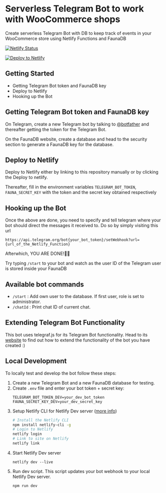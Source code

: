 # Serverless Telegram Bot to work with WooCommerce shops

Create serverless Telegram Bot with DB to keep track of events in your WooCommerce store using Netlify Functions and FaunaDB

[![Netlify Status](https://api.netlify.com/api/v1/badges/ed75e298-c088-459c-8e77-fe196eca9dab/deploy-status)](https://app.netlify.com/sites/telegram-woobot/deploys)

[![Deploy to Netlify](https://www.netlify.com/img/deploy/button.svg)](https://app.netlify.com/start/deploy?repository=https://github.com/SimonMayerhofer/telegram-woobot)

## Getting Started

* Getting Telegram Bot token and FaunaDB key
* Deploy to Netlify
* Hooking up the Bot

## Getting Telegram Bot token and FaunaDB key
On Telegram, create a new Telegram bot by talking to [@botfather](https://telegram.me/botfather) and thereafter getting the token for the Telegram Bot.

On the FaunaDB website, create a database and head to the security section to generate a FaunaDB key for the database.

## Deploy to Netlify

Deploy to Netlify either by linking to this repository manually or by clicking the Deploy to netlify.

Thereafter, fill in the environment variables ```TELEGRAM_BOT_TOKEN```, ```FAUNA_SECRET_KEY``` with the token and the secret key obtained respectively

## Hooking up the Bot

Once the above are done, you need to specify and tell telegram where your bot should direct the messages it received to. Do so by simply visiting this url
```
https://api.telegram.org/bot{your_bot_token}/setWebhook?url={url_of_the_Netlify_Function}
```
Afterwhich, YOU ARE DONE!🎉🎉

Try typing ```/start``` to your bot and watch as the user ID of the Telegram user is stored inside your FaunaDB

## Available bot commands

* `/start` : Add own user to the database. If first user, role is set to administrator.
* `/chatId` : Print chat ID of current chat.

## Extending Telegram Bot Functionality

This bot uses telegraf.js for its Telegram Bot functionality. Head to its [website](https://telegraf.js.org/#/) to find out how to extend the functionality of the bot you have created :)

## Local Development

To locally test and develop the bot follow these steps:

1. Create a new Telegram Bot and a new FaunaDB database for testing.
2. Create `.env` file and enter your bot token + secret key:
   ```
   TELEGRAM_BOT_TOKEN_DEV=your_dev_bot_token
   FAUNA_SECRET_KEY_DEV=your_dev_secret_key
   ```
3. Setup Netlify CLI for Netlify Dev server ([more info](https://github.com/netlify/cli/blob/master/docs/netlify-dev.md))
   ```bash
   # Install the Netlify CLI
   npm install netlify-cli -g
   # Login to Netlify
   netlify login
   # Link to site on Netlify
   netlify link
   ```
4. Start Netlify Dev server
   ```
   netlify dev --live
   ```
5. Run dev script. This script updates your bot webhook to your local Netlify Dev server.
   ```
   npm run dev
   ```
